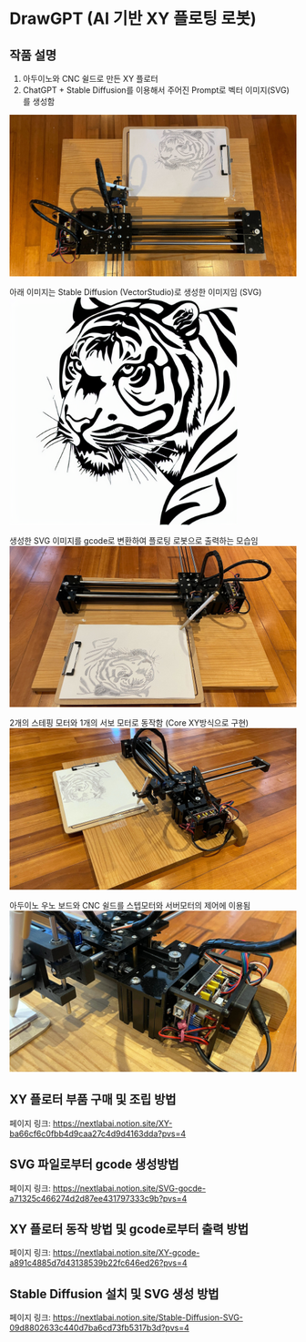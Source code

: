 # DrawGPT (AI 기반 XY 플로팅 로봇)

## 작품 설명
1. 아두이노와 CNC 쉴드로 만든 XY 플로터
2. ChatGPT + Stable Diffusion를 이용해서 주어진 Prompt로 벡터 이미지(SVG)를 생성함

<img src="images/image2.jpg" width="600"></img><br/>

아래 이미지는 Stable Diffusion (VectorStudio)로 생성한 이미지임 (SVG)
<img src="images/tiger.png" width="400" ></img><br/>

생성한 SVG 이미지를 gcode로 변환하여 플로팅 로봇으로 출력하는 모습임
<img src="images/image1.jpg" width="600"></img><br/>

2개의 스테핑 모터와 1개의 서보 모터로 동작함 (Core XY방식으로 구현)
<img src="images/image3.jpg" width="600"></img><br/>

아두이노 우노 보드와 CNC 쉴드를 스텝모터와 서버모터의 제어에 이용됨
<img src="images/image5.jpg" width="600"></img><br/>



## XY 플로터 부품 구매 및 조립 방법
페이지 링크: <https://nextlabai.notion.site/XY-ba66cf6c0fbb4d9caa27c4d9d4163dda?pvs=4>

## SVG 파일로부터 gcode 생성방법
페이지 링크: <https://nextlabai.notion.site/SVG-gocde-a71325c466274d2d87ee431797333c9b?pvs=4>

## XY 플로터 동작 방법 및 gcode로부터 출력 방법
페이지 링크: <https://nextlabai.notion.site/XY-gcode-a891c4885d7d43138539b22fc646ed26?pvs=4>

## Stable Diffusion 설치 및 SVG 생성 방법
페이지 링크: <https://nextlabai.notion.site/Stable-Diffusion-SVG-09d8802633c440d7ba6cd73fb5317b3d?pvs=4>
